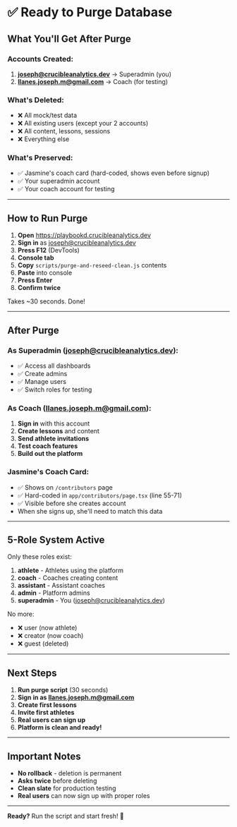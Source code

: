 # ✅ Ready to Purge Database

## What You'll Get After Purge

### Accounts Created:
1. **joseph@crucibleanalytics.dev** → Superadmin (you)
2. **llanes.joseph.m@gmail.com** → Coach (for testing)

### What's Deleted:
- ❌ All mock/test data
- ❌ All existing users (except your 2 accounts)
- ❌ All content, lessons, sessions
- ❌ Everything else

### What's Preserved:
- ✅ Jasmine's coach card (hard-coded, shows even before signup)
- ✅ Your superadmin account
- ✅ Your coach account for testing

---

## How to Run Purge

1. **Open** https://playbookd.crucibleanalytics.dev
2. **Sign in** as joseph@crucibleanalytics.dev
3. **Press F12** (DevTools)
4. **Console tab**
5. **Copy** `scripts/purge-and-reseed-clean.js` contents
6. **Paste** into console
7. **Press Enter**
8. **Confirm twice**

Takes ~30 seconds. Done!

---

## After Purge

### As Superadmin (joseph@crucibleanalytics.dev):
- ✅ Access all dashboards
- ✅ Create admins
- ✅ Manage users
- ✅ Switch roles for testing

### As Coach (llanes.joseph.m@gmail.com):
1. **Sign in** with this account
2. **Create lessons** and content
3. **Send athlete invitations**
4. **Test coach features**
5. **Build out the platform**

### Jasmine's Coach Card:
- ✅ Shows on `/contributors` page
- ✅ Hard-coded in `app/contributors/page.tsx` (line 55-71)
- ✅ Visible before she creates account
- When she signs up, she'll need to match this data

---

## 5-Role System Active

Only these roles exist:
1. **athlete** - Athletes using the platform
2. **coach** - Coaches creating content
3. **assistant** - Assistant coaches
4. **admin** - Platform admins
5. **superadmin** - You (joseph@crucibleanalytics.dev)

No more:
- ❌ user (now athlete)
- ❌ creator (now coach)
- ❌ guest (deleted)

---

## Next Steps

1. **Run purge script** (30 seconds)
2. **Sign in as llanes.joseph.m@gmail.com**
3. **Create first lessons**
4. **Invite first athletes**
5. **Real users can sign up**
6. **Platform is clean and ready!**

---

## Important Notes

- **No rollback** - deletion is permanent
- **Asks twice** before deleting
- **Clean slate** for production testing
- **Real users** can now sign up with proper roles

---

**Ready?** Run the script and start fresh! 🚀
